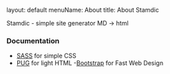layout: default
menuName: About
title: About Stamdic
<!--config-->
Stamdic - simple site generator MD -&gt; html

### Documentation
- [SASS](https://sass-lang.com/documentation/) for simple CSS
- [PUG](https://pugjs.org/api/getting-started.html) for light HTML
  -[Bootstrap](https://getbootstrap.com/docs/5.3/getting-started/introduction/) for Fast Web Design